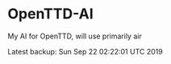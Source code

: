 # OpenTTD-AI
My AI for OpenTTD, will use primarily air

Latest backup: Sun Sep 22 02:22:01 UTC 2019

